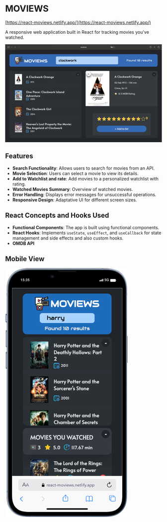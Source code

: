 # MOVIEWS

[https://react-moviews.netlify.app/](https://react-moviews.netlify.app/)

A responsive web application built in React for tracking movies you've watched.

<img src="public/screenshot1.png" alt="Screenshot" />

## Features

- **Search Functionality**: Allows users to search for movies from an API.
- **Movie Selection**: Users can select a movie to view its details.
- **Add to Watchlist and rate**: Add movies to a personalized watchlist with rating.
- **Watched Movies Summary**: Overview of watched movies.
- **Error Handling**: Displays error messages for unsuccessful operations.
- **Responsive Design**: Adaptative UI for different screen sizes.

## React Concepts and Hooks Used

- **Functional Components**: The app is built using functional components.
- **React Hooks**: Implements `useState`, `useEffect`, and `useCallback` for state management and side effects and also custom hooks.
- **OMDB API**

## Mobile View

<img src="public/screenshot2.png" alt="Screenshot" />
